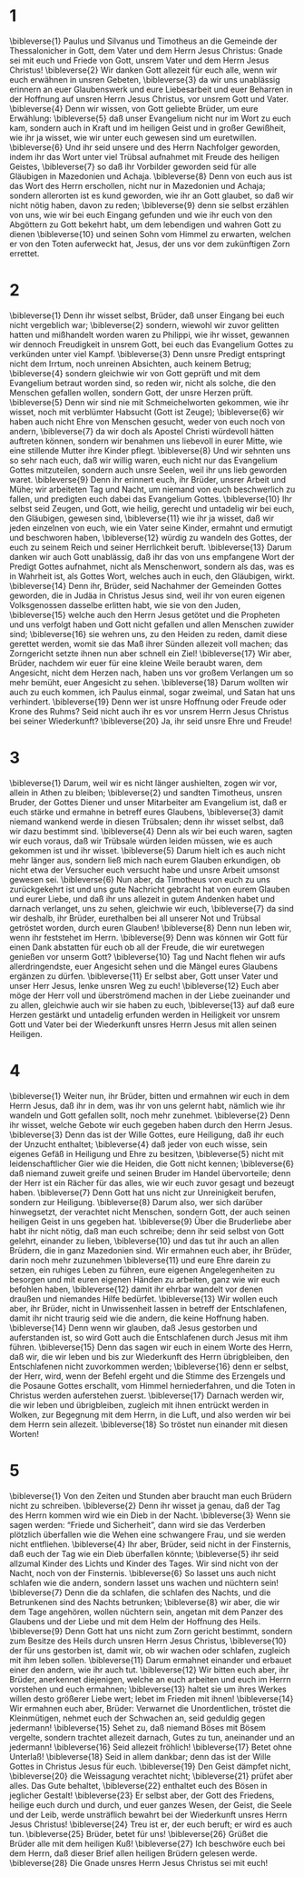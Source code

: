 # 1 
\bibleverse{1} Paulus und Silvanus und Timotheus an die Gemeinde der Thessalonicher in Gott, dem Vater und dem Herrn Jesus Christus: Gnade sei mit euch und Friede von Gott, unsrem Vater und dem Herrn Jesus Christus! 
\bibleverse{2} Wir danken Gott allezeit für euch alle, wenn wir euch erwähnen in unsren Gebeten, 
\bibleverse{3} da wir uns unablässig erinnern an euer Glaubenswerk und eure Liebesarbeit und euer Beharren in der Hoffnung auf unsren Herrn Jesus Christus, vor unsrem Gott und Vater. 
\bibleverse{4} Denn wir wissen, von Gott geliebte Brüder, um eure Erwählung: 
\bibleverse{5} daß unser Evangelium nicht nur im Wort zu euch kam, sondern auch in Kraft und im heiligen Geist und in großer Gewißheit, wie ihr ja wisset, wie wir unter euch gewesen sind um euretwillen. 
\bibleverse{6} Und ihr seid unsere und des Herrn Nachfolger geworden, indem ihr das Wort unter viel Trübsal aufnahmet mit Freude des heiligen Geistes, 
\bibleverse{7} so daß ihr Vorbilder geworden seid für alle Gläubigen in Mazedonien und Achaja. 
\bibleverse{8} Denn von euch aus ist das Wort des Herrn erschollen, nicht nur in Mazedonien und Achaja; sondern allerorten ist es kund geworden, wie ihr an Gott glaubet, so daß wir nicht nötig haben, davon zu reden; 
\bibleverse{9} denn sie selbst erzählen von uns, wie wir bei euch Eingang gefunden und wie ihr euch von den Abgöttern zu Gott bekehrt habt, um dem lebendigen und wahren Gott zu dienen 
\bibleverse{10} und seinen Sohn vom Himmel zu erwarten, welchen er von den Toten auferweckt hat, Jesus, der uns vor dem zukünftigen Zorn errettet. 

# 2 
\bibleverse{1} Denn ihr wisset selbst, Brüder, daß unser Eingang bei euch nicht vergeblich war; 
\bibleverse{2} sondern, wiewohl wir zuvor gelitten hatten und mißhandelt worden waren zu Philippi, wie ihr wisset, gewannen wir dennoch Freudigkeit in unsrem Gott, bei euch das Evangelium Gottes zu verkünden unter viel Kampf. 
\bibleverse{3} Denn unsre Predigt entspringt nicht dem Irrtum, noch unreinen Absichten, auch keinem Betrug; 
\bibleverse{4} sondern gleichwie wir von Gott geprüft und mit dem Evangelium betraut worden sind, so reden wir, nicht als solche, die den Menschen gefallen wollen, sondern Gott, der unsre Herzen prüft. 
\bibleverse{5} Denn wir sind nie mit Schmeichelworten gekommen, wie ihr wisset, noch mit verblümter Habsucht (Gott ist Zeuge); 
\bibleverse{6} wir haben auch nicht Ehre von Menschen gesucht, weder von euch noch von andern, 
\bibleverse{7} da wir doch als Apostel Christi würdevoll hätten auftreten können, sondern wir benahmen uns liebevoll in eurer Mitte, wie eine stillende Mutter ihre Kinder pflegt. 
\bibleverse{8} Und wir sehnten uns so sehr nach euch, daß wir willig waren, euch nicht nur das Evangelium Gottes mitzuteilen, sondern auch unsre Seelen, weil ihr uns lieb geworden waret. 
\bibleverse{9} Denn ihr erinnert euch, ihr Brüder, unsrer Arbeit und Mühe; wir arbeiteten Tag und Nacht, um niemand von euch beschwerlich zu fallen, und predigten euch dabei das Evangelium Gottes. 
\bibleverse{10} Ihr selbst seid Zeugen, und Gott, wie heilig, gerecht und untadelig wir bei euch, den Gläubigen, gewesen sind, 
\bibleverse{11} wie ihr ja wisset, daß wir jeden einzelnen von euch, wie ein Vater seine Kinder, ermahnt und ermutigt und beschworen haben, 
\bibleverse{12} würdig zu wandeln des Gottes, der euch zu seinem Reich und seiner Herrlichkeit beruft. 
\bibleverse{13} Darum danken wir auch Gott unablässig, daß ihr das von uns empfangene Wort der Predigt Gottes aufnahmet, nicht als Menschenwort, sondern als das, was es in Wahrheit ist, als Gottes Wort, welches auch in euch, den Gläubigen, wirkt. 
\bibleverse{14} Denn ihr, Brüder, seid Nachahmer der Gemeinden Gottes geworden, die in Judäa in Christus Jesus sind, weil ihr von euren eigenen Volksgenossen dasselbe erlitten habt, wie sie von den Juden, 
\bibleverse{15} welche auch den Herrn Jesus getötet und die Propheten und uns verfolgt haben und Gott nicht gefallen und allen Menschen zuwider sind; 
\bibleverse{16} sie wehren uns, zu den Heiden zu reden, damit diese gerettet werden, womit sie das Maß ihrer Sünden allezeit voll machen; das Zorngericht setzte ihnen nun aber schnell ein Ziel! 
\bibleverse{17} Wir aber, Brüder, nachdem wir euer für eine kleine Weile beraubt waren, dem Angesicht, nicht dem Herzen nach, haben uns vor großem Verlangen um so mehr bemüht, euer Angesicht zu sehen. 
\bibleverse{18} Darum wollten wir auch zu euch kommen, ich Paulus einmal, sogar zweimal, und Satan hat uns verhindert. 
\bibleverse{19} Denn wer ist unsre Hoffnung oder Freude oder Krone des Ruhms? Seid nicht auch ihr es vor unsrem Herrn Jesus Christus bei seiner Wiederkunft? 
\bibleverse{20} Ja, ihr seid unsre Ehre und Freude! 

# 3 
\bibleverse{1} Darum, weil wir es nicht länger aushielten, zogen wir vor, allein in Athen zu bleiben; 
\bibleverse{2} und sandten Timotheus, unsren Bruder, der Gottes Diener und unser Mitarbeiter am Evangelium ist, daß er euch stärke und ermahne in betreff eures Glaubens, 
\bibleverse{3} damit niemand wankend werde in diesen Trübsalen; denn ihr wisset selbst, daß wir dazu bestimmt sind. 
\bibleverse{4} Denn als wir bei euch waren, sagten wir euch voraus, daß wir Trübsale würden leiden müssen, wie es auch gekommen ist und ihr wisset. 
\bibleverse{5} Darum hielt ich es auch nicht mehr länger aus, sondern ließ mich nach eurem Glauben erkundigen, ob nicht etwa der Versucher euch versucht habe und unsre Arbeit umsonst gewesen sei. 
\bibleverse{6} Nun aber, da Timotheus von euch zu uns zurückgekehrt ist und uns gute Nachricht gebracht hat von eurem Glauben und eurer Liebe, und daß ihr uns allezeit in gutem Andenken habet und darnach verlanget, uns zu sehen, gleichwie wir euch, 
\bibleverse{7} da sind wir deshalb, ihr Brüder, eurethalben bei all unserer Not und Trübsal getröstet worden, durch euren Glauben! 
\bibleverse{8} Denn nun leben wir, wenn ihr feststehet im Herrn. 
\bibleverse{9} Denn was können wir Gott für einen Dank abstatten für euch ob all der Freude, die wir euretwegen genießen vor unserm Gott? 
\bibleverse{10} Tag und Nacht flehen wir aufs allerdringendste, euer Angesicht sehen und die Mängel eures Glaubens ergänzen zu dürfen. 
\bibleverse{11} Er selbst aber, Gott unser Vater und unser Herr Jesus, lenke unsren Weg zu euch! 
\bibleverse{12} Euch aber möge der Herr voll und überströmend machen in der Liebe zueinander und zu allen, gleichwie auch wir sie haben zu euch, 
\bibleverse{13} auf daß eure Herzen gestärkt und untadelig erfunden werden in Heiligkeit vor unsrem Gott und Vater bei der Wiederkunft unsres Herrn Jesus mit allen seinen Heiligen. 

# 4 
\bibleverse{1} Weiter nun, ihr Brüder, bitten und ermahnen wir euch in dem Herrn Jesus, daß ihr in dem, was ihr von uns gelernt habt, nämlich wie ihr wandeln und Gott gefallen sollt, noch mehr zunehmet. 
\bibleverse{2} Denn ihr wisset, welche Gebote wir euch gegeben haben durch den Herrn Jesus. 
\bibleverse{3} Denn das ist der Wille Gottes, eure Heiligung, daß ihr euch der Unzucht enthaltet; 
\bibleverse{4} daß jeder von euch wisse, sein eigenes Gefäß in Heiligung und Ehre zu besitzen, 
\bibleverse{5} nicht mit leidenschaftlicher Gier wie die Heiden, die Gott nicht kennen; 
\bibleverse{6} daß niemand zuweit greife und seinen Bruder im Handel übervorteile; denn der Herr ist ein Rächer für das alles, wie wir euch zuvor gesagt und bezeugt haben. 
\bibleverse{7} Denn Gott hat uns nicht zur Unreinigkeit berufen, sondern zur Heiligung. 
\bibleverse{8} Darum also, wer sich darüber hinwegsetzt, der verachtet nicht Menschen, sondern Gott, der auch seinen heiligen Geist in uns gegeben hat. 
\bibleverse{9} Über die Bruderliebe aber habt ihr nicht nötig, daß man euch schreibe; denn ihr seid selbst von Gott gelehrt, einander zu lieben, 
\bibleverse{10} und das tut ihr auch an allen Brüdern, die in ganz Mazedonien sind. Wir ermahnen euch aber, ihr Brüder, darin noch mehr zuzunehmen 
\bibleverse{11} und eure Ehre darein zu setzen, ein ruhiges Leben zu führen, eure eigenen Angelegenheiten zu besorgen und mit euren eigenen Händen zu arbeiten, ganz wie wir euch befohlen haben, 
\bibleverse{12} damit ihr ehrbar wandelt vor denen draußen und niemandes Hilfe bedürfet. 
\bibleverse{13} Wir wollen euch aber, ihr Brüder, nicht in Unwissenheit lassen in betreff der Entschlafenen, damit ihr nicht traurig seid wie die andern, die keine Hoffnung haben. 
\bibleverse{14} Denn wenn wir glauben, daß Jesus gestorben und auferstanden ist, so wird Gott auch die Entschlafenen durch Jesus mit ihm führen. 
\bibleverse{15} Denn das sagen wir euch in einem Worte des Herrn, daß wir, die wir leben und bis zur Wiederkunft des Herrn übrigbleiben, den Entschlafenen nicht zuvorkommen werden; 
\bibleverse{16} denn er selbst, der Herr, wird, wenn der Befehl ergeht und die Stimme des Erzengels und die Posaune Gottes erschallt, vom Himmel herniederfahren, und die Toten in Christus werden auferstehen zuerst. 
\bibleverse{17} Darnach werden wir, die wir leben und übrigbleiben, zugleich mit ihnen entrückt werden in Wolken, zur Begegnung mit dem Herrn, in die Luft, und also werden wir bei dem Herrn sein allezeit. 
\bibleverse{18} So tröstet nun einander mit diesen Worten! 

# 5 
\bibleverse{1} Von den Zeiten und Stunden aber braucht man euch Brüdern nicht zu schreiben. 
\bibleverse{2} Denn ihr wisset ja genau, daß der Tag des Herrn kommen wird wie ein Dieb in der Nacht. 
\bibleverse{3} Wenn sie sagen werden: “Friede und Sicherheit”, dann wird sie das Verderben plötzlich überfallen wie die Wehen eine schwangere Frau, und sie werden nicht entfliehen. 
\bibleverse{4} Ihr aber, Brüder, seid nicht in der Finsternis, daß euch der Tag wie ein Dieb überfallen könnte; 
\bibleverse{5} ihr seid allzumal Kinder des Lichts und Kinder des Tages. Wir sind nicht von der Nacht, noch von der Finsternis. 
\bibleverse{6} So lasset uns auch nicht schlafen wie die andern, sondern lasset uns wachen und nüchtern sein! 
\bibleverse{7} Denn die da schlafen, die schlafen des Nachts, und die Betrunkenen sind des Nachts betrunken; 
\bibleverse{8} wir aber, die wir dem Tage angehören, wollen nüchtern sein, angetan mit dem Panzer des Glaubens und der Liebe und mit dem Helm der Hoffnung des Heils. 
\bibleverse{9} Denn Gott hat uns nicht zum Zorn gericht bestimmt, sondern zum Besitze des Heils durch unsren Herrn Jesus Christus, 
\bibleverse{10} der für uns gestorben ist, damit wir, ob wir wachen oder schlafen, zugleich mit ihm leben sollen. 
\bibleverse{11} Darum ermahnet einander und erbauet einer den andern, wie ihr auch tut. 
\bibleverse{12} Wir bitten euch aber, ihr Brüder, anerkennet diejenigen, welche an euch arbeiten und euch im Herrn vorstehen und euch ermahnen; 
\bibleverse{13} haltet sie um ihres Werkes willen desto größerer Liebe wert; lebet im Frieden mit ihnen! 
\bibleverse{14} Wir ermahnen euch aber, Brüder: Verwarnet die Unordentlichen, tröstet die Kleinmütigen, nehmet euch der Schwachen an, seid geduldig gegen jedermann! 
\bibleverse{15} Sehet zu, daß niemand Böses mit Bösem vergelte, sondern trachtet allezeit darnach, Gutes zu tun, aneinander und an jedermann! 
\bibleverse{16} Seid allezeit fröhlich! 
\bibleverse{17} Betet ohne Unterlaß! 
\bibleverse{18} Seid in allem dankbar; denn das ist der Wille Gottes in Christus Jesus für euch. 
\bibleverse{19} Den Geist dämpfet nicht, 
\bibleverse{20} die Weissagung verachtet nicht; 
\bibleverse{21} prüfet aber alles. Das Gute behaltet, 
\bibleverse{22} enthaltet euch des Bösen in jeglicher Gestalt! 
\bibleverse{23} Er selbst aber, der Gott des Friedens, heilige euch durch und durch, und euer ganzes Wesen, der Geist, die Seele und der Leib, werde unsträflich bewahrt bei der Wiederkunft unsres Herrn Jesus Christus! 
\bibleverse{24} Treu ist er, der euch beruft; er wird es auch tun. 
\bibleverse{25} Brüder, betet für uns! 
\bibleverse{26} Grüßet die Brüder alle mit dem heiligen Kuß! 
\bibleverse{27} Ich beschwöre euch bei dem Herrn, daß dieser Brief allen heiligen Brüdern gelesen werde. 
\bibleverse{28} Die Gnade unsres Herrn Jesus Christus sei mit euch! 